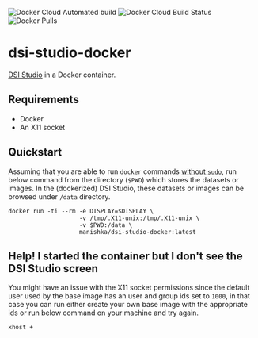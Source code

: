 ![Docker Cloud Automated build](https://img.shields.io/docker/cloud/automated/manishka/dsi-studio-docker)
![Docker Cloud Build Status](https://img.shields.io/docker/cloud/build/manishka/dsi-studio-docker)
![Docker Pulls](https://img.shields.io/docker/pulls/manishka/dsi-studio-docker)

# dsi-studio-docker

[DSI Studio](http://dsi-studio.labsolver.org/) in a Docker container.

## Requirements

* Docker 
* An X11 socket

## Quickstart

Assuming  that you are able to run `docker`
commands [without `sudo`](http://docs.docker.io/installation/ubuntulinux/#giving-non-root-access),
run below command from the directory (`$PWD`) which stores the datasets or images.
In the (dockerized) DSI Studio, these datasets or images can be browsed under `/data` directory.

```
docker run -ti --rm -e DISPLAY=$DISPLAY \
                    -v /tmp/.X11-unix:/tmp/.X11-unix \
                    -v $PWD:/data \
                    manishka/dsi-studio-docker:latest 
```

## Help! I started the container but I don't see the DSI Studio screen

You might have an issue with the X11 socket permissions since the default user
used by the base image has an user and group ids set to `1000`, in that case
you can run either create your own base image with the appropriate ids or run below command on your machine and try again.
```
xhost +
``` 



